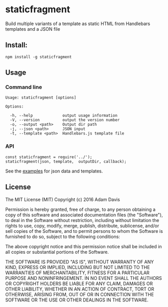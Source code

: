 # staticfragment
Build multiple variants of a template as static HTML from Handlebars templates and a JSON file

## Install:
`npm install -g staticfragment`


## Usage

### Command line
```
Usage: staticfragment [options]

Options:

  -h, --help             output usage information
  -V, --version          output the version number
  -o, --output <path>    Output dir path
  -j, --json <path>      JSON input
  -t, --template <path>  Handlebars.js template file
  ```

  ### API
  ```
  const staticfragment = require('../');
  staticfragment(json, template,  outputDir, callback);
  ```

  See the [examples](./example) for json data and templates.


  ## License
  The MIT License (MIT)
  Copyright (c) 2016 Adam Davis

  Permission is hereby granted, free of charge, to any person obtaining a copy of this software and associated documentation files (the "Software"), to deal in the Software without restriction, including without limitation the rights to use, copy, modify, merge, publish, distribute, sublicense, and/or sell copies of the Software, and to permit persons to whom the Software is furnished to do so, subject to the following conditions:

  The above copyright notice and this permission notice shall be included in all copies or substantial portions of the Software.

  THE SOFTWARE IS PROVIDED "AS IS", WITHOUT WARRANTY OF ANY KIND, EXPRESS OR IMPLIED, INCLUDING BUT NOT LIMITED TO THE WARRANTIES OF MERCHANTABILITY, FITNESS FOR A PARTICULAR PURPOSE AND NONINFRINGEMENT. IN NO EVENT SHALL THE AUTHORS OR COPYRIGHT HOLDERS BE LIABLE FOR ANY CLAIM, DAMAGES OR OTHER LIABILITY, WHETHER IN AN ACTION OF CONTRACT, TORT OR OTHERWISE, ARISING FROM, OUT OF OR IN CONNECTION WITH THE SOFTWARE OR THE USE OR OTHER DEALINGS IN THE SOFTWARE.
